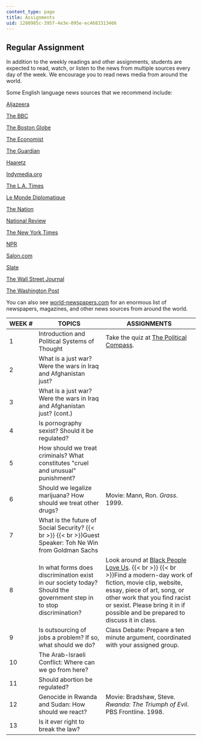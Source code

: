 ```yaml
---
content_type: page
title: Assignments
uid: 1280985c-395f-4e3e-095e-ec4683313466
---
```


Regular Assignment
------------------

In addition to the weekly readings and other assignments, students are expected to read, watch, or listen to the news from multiple sources every day of the week. We encourage you to read news media from around the world.

Some English language news sources that we recommend include:

[Aljazeera](http://english.aljazeera.net/HomePage)

[The BBC](http://news.bbc.co.uk/)

[The Boston Globe](http://www.boston.com/news/globe/)

[The Economist](http://economist.com/index.html)

[The Guardian](http://www.guardian.co.uk/)

[Haaretz](http://www.haaretz.com/)

[Indymedia.org](https://indymedia.org/)

[The L.A. Times](http://www.latimes.com/)

[Le Monde Diplomatique](http://mondediplo.com/)

[The Nation](http://www.thenation.com/)

[National Review](http://www.nationalreview.com/)

[The New York Times](http://www.nytimes.com/)

[NPR](http://www.npr.org/)

[Salon.com](http://salon.com/)

[Slate](http://www.slate.com/)

[The Wall Street Journal](http://online.wsj.com/public/us)

[The Washington Post](http://www.washingtonpost.com/)

You can also see [world-newspapers.com](http://www.world-newspapers.com/) for an enormous list of newspapers, magazines, and other news sources from around the world.

| WEEK # | TOPICS | ASSIGNMENTS |
| --- | --- | --- |
| 1 | Introduction and Political Systems of Thought | Take the quiz at [The Political Compass](http://www.politicalcompass.org/). |
| 2 | What is a just war? Were the wars in Iraq and Afghanistan just? | &nbsp; |
| 3 | What is a just war? Were the wars in Iraq and Afghanistan just? (cont.) | &nbsp; |
| 4 | Is pornography sexist? Should it be regulated? | &nbsp; |
| 5 | How should we treat criminals? What constitutes "cruel and unusual" punishment? | &nbsp; |
| 6 | Should we legalize marijuana? How should we treat other drugs? | Movie: Mann, Ron. _Grass_. 1999. |
| 7 | What is the future of Social Security?  {{< br >}}  {{< br >}}Guest Speaker: Toh Ne Win from Goldman Sachs | &nbsp; |
| 8 | In what forms does discrimination exist in our society today? Should the government step in to stop discrimination? | Look around at [Black People Love Us](http://www.blackpeopleloveus.com/).  {{< br >}}  {{< br >}}Find a modern-day work of fiction, movie clip, website, essay, piece of art, song, or other work that you find racist or sexist. Please bring it in if possible and be prepared to discuss it in class. |
| 9 | Is outsourcing of jobs a problem? If so, what should we do? | Class Debate: Prepare a ten minute argument, coordinated with your assigned group. |
| 10 | The Arab-Israeli Conflict: Where can we go from here? | &nbsp; |
| 11 | Should abortion be regulated? | &nbsp; |
| 12 | Genocide in Rwanda and Sudan: How should we react? | Movie: Bradshaw, Steve. _Rwanda: The Triumph of Evil_. PBS Frontline. 1998. |
| 13 | Is it ever right to break the law? |